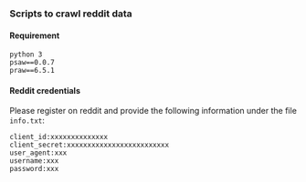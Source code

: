 ### Scripts to crawl reddit data

#### Requirement

```
python 3
psaw==0.0.7
praw==6.5.1
```

#### Reddit credentials

Please register on reddit and provide the following information under the file `info.txt`:

```
client_id:xxxxxxxxxxxxxx
client_secret:xxxxxxxxxxxxxxxxxxxxxxxxx
user_agent:xxx
username:xxx
password:xxx
```
